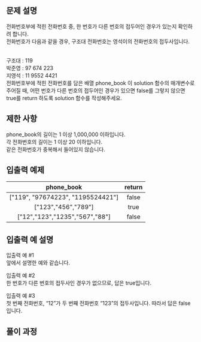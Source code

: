 ## 문제 설명
전화번호부에 적힌 전화번호 중, 한 번호가 다른 번호의 접두어인 경우가 있는지 확인하려 합니다.<br>
전화번호가 다음과 같을 경우, 구조대 전화번호는 영석이의 전화번호의 접두사입니다.<br><br>

구조대 : 119<br>
박준영 : 97 674 223<br>
지영석 : 11 9552 4421<br>
전화번호부에 적힌 전화번호를 담은 배열 phone_book 이 solution 함수의 매개변수로 주어질 때, 어떤 번호가 다른 번호의 접두어인 경우가 있으면 false를 그렇지 않으면 true를 return 하도록 solution 함수를 작성해주세요.

## 제한 사항
phone_book의 길이는 1 이상 1,000,000 이하입니다.<br>
각 전화번호의 길이는 1 이상 20 이하입니다.<br>
같은 전화번호가 중복해서 들어있지 않습니다.<br>
## 입출력 예제
| phone_book	| return |
|:---------:|:----------:|
| ["119", "97674223", "1195524421"]	| false |
| ["123","456","789"]	| true |
| ["12","123","1235","567","88"] |	false |
## 입출력 예 설명
입출력 예 #1<br>
앞에서 설명한 예와 같습니다.<br>

입출력 예 #2<br>
한 번호가 다른 번호의 접두사인 경우가 없으므로, 답은 true입니다.<br>

입출력 예 #3<br>
첫 번째 전화번호, “12”가 두 번째 전화번호 “123”의 접두사입니다. 따라서 답은 false입니다.<br>
## 풀이 과정
